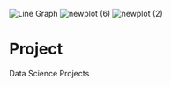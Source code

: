 ![Line Graph](https://user-images.githubusercontent.com/86343002/185708506-bea18f08-40a6-4f70-b953-3ece3575b015.png)
![newplot (6)](https://user-images.githubusercontent.com/86343002/185708541-7f19611d-8531-43e0-ab01-ffc128efa3f7.png)
![newplot (2)](https://user-images.githubusercontent.com/86343002/185708570-abf12100-92ed-4f7c-95ec-3af8fbb32dde.png)
# Project
Data Science Projects
